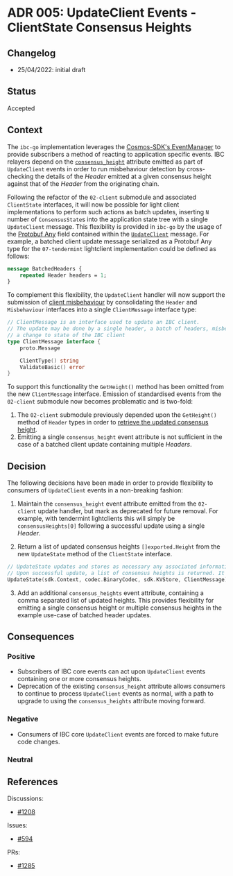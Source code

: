 # ADR 005: UpdateClient Events - ClientState Consensus Heights

## Changelog
* 25/04/2022: initial draft

## Status

Accepted 

## Context

The `ibc-go` implementation leverages the [Cosmos-SDK's EventManager](https://github.com/cosmos/cosmos-sdk/blob/main/docs/core/events.md#EventManager) to provide subscribers a method of reacting to application specific events.
IBC relayers depend on the [`consensus_height`](https://github.com/cosmos/ibc-go/blob/main/modules/core/02-client/keeper/events.go#L33) attribute emitted as part of `UpdateClient` events in order to run misbehaviour detection by cross-checking the details of the *Header* emitted at a given consensus height against that of the *Header* from the originating chain.

Following the refactor of the `02-client` submodule and associated `ClientState` interfaces, it will now be possible for
light client implementations to perform such actions as batch updates, inserting `N` number of `ConsensusState`s into the application state tree with a single `UpdateClient` message. This flexibility is provided in `ibc-go` by the usage of the [Protobuf Any](https://developers.google.com/protocol-buffers/docs/proto3#any) field contained within the [`UpdateClient`](https://github.com/cosmos/ibc-go/blob/main/proto/ibc/core/client/v1/tx.proto#L44) message.
For example, a batched client update message serialized as a Protobuf Any type for the `07-tendermint` lightclient implementation could be defined as follows:

```protobuf
message BatchedHeaders {
    repeated Header headers = 1;
}
```

To complement this flexibility, the `UpdateClient` handler will now support the submission of [client misbehaviour](https://github.com/cosmos/ibc/tree/master/spec/core/ics-002-client-semantics#misbehaviour) by consolidating the `Header` and `Misbehaviour` interfaces into a single `ClientMessage` interface type:

```go
// ClientMessage is an interface used to update an IBC client.
// The update may be done by a single header, a batch of headers, misbehaviour, or any type which when verified produces
// a change to state of the IBC client
type ClientMessage interface {
	proto.Message

	ClientType() string
	ValidateBasic() error
}
```

To support this functionality the `GetHeight()` method has been omitted from the new `ClientMessage` interface.
Emission of standardised events from the `02-client` submodule now becomes problematic and is two-fold:

1. The `02-client` submodule previously depended upon the `GetHeight()` method of `Header` types in order to [retrieve the updated consensus height](https://github.com/cosmos/ibc-go/blob/main/modules/core/02-client/keeper/client.go#L90).
2. Emitting a single `consensus_height` event attribute is not sufficient in the case of a batched client update containing multiple *Headers*.

## Decision

The following decisions have been made in order to provide flexibility to consumers of `UpdateClient` events in a non-breaking fashion:

1. Maintain the `consensus_height` event attribute emitted from the `02-client` update handler, but mark as deprecated for future removal. For example, with tendermint lightclients this will simply be `consensusHeights[0]` following a successful update using a single *Header*.

2. Return a list of updated consensus heights `[]exported.Height` from the new `UpdateState` method of the `ClientState` interface.

```go
// UpdateState updates and stores as necessary any associated information for an IBC client, such as the ClientState and corresponding ConsensusState.
// Upon successful update, a list of consensus heights is returned. It assumes the ClientMessage has already been verified.
UpdateState(sdk.Context, codec.BinaryCodec, sdk.KVStore, ClientMessage) []Height
```

3. Add an additional `consensus_heights` event attribute, containing a comma separated list of updated heights. This provides flexibility for emitting a single consensus height or multiple consensus heights in the example use-case of batched header updates.

## Consequences

### Positive

- Subscribers of IBC core events can act upon `UpdateClient` events containing one or more consensus heights.
- Deprecation of the existing `consensus_height` attribute allows consumers to continue to process `UpdateClient` events as normal, with a path to upgrade to using the `consensus_heights` attribute moving forward.

### Negative

- Consumers of IBC core `UpdateClient` events are forced to make future code changes.

### Neutral

## References

Discussions:
- [#1208](https://github.com/cosmos/ibc-go/pull/1208#discussion_r839691927)

Issues:
- [#594](https://github.com/cosmos/ibc-go/issues/594)

PRs:
- [#1285](https://github.com/cosmos/ibc-go/pull/1285)